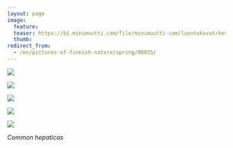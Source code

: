 ```yaml
---
layout: page
image:
  feature:
  teaser: https://b2.minimuutti.com/file/minimuutti-com/luontokuvat/kev%C3%A4t/DS14212-245px.jpg
  thumb:
redirect_from:
  - /en/pictures-of-finnish-nature/spring/00035/
---
```


![](https://b2.minimuutti.com/file/minimuutti-com/luontokuvat/kev%C3%A4t/DS14226-800px.jpg)

![](https://b2.minimuutti.com/file/minimuutti-com/luontokuvat/kev%C3%A4t/DS14222-800px.jpg)

![](https://b2.minimuutti.com/file/minimuutti-com/luontokuvat/kev%C3%A4t/DS15874-800px.jpg)

![](https://b2.minimuutti.com/file/minimuutti-com/luontokuvat/kev%C3%A4t/DS14211-800px.jpg)

![](https://b2.minimuutti.com/file/minimuutti-com/luontokuvat/kev%C3%A4t/DS14212-800px.jpg)

*Common hepaticas*
